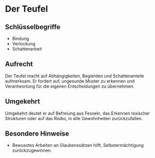 # Der Teufel

## Schlüsselbegriffe
- Bindung
- Verlockung
- Schattenarbeit

## Aufrecht
Der Teufel macht auf Abhängigkeiten, Begierden und Schattenanteile aufmerksam. Er fordert auf, ungesunde Muster zu erkennen und Verantwortung für die eigenen Entscheidungen zu übernehmen.

## Umgekehrt
Umgekehrt deutet er auf Befreiung aus Fesseln, das Erkennen toxischer Strukturen oder auf das Risiko, in alte Gewohnheiten zurückzufallen.

## Besondere Hinweise
- Bewusstes Arbeiten an Glaubenssätzen hilft, Selbstermächtigung zurückzugewinnen.
